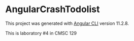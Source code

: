 # AngularCrashTodolist

This project was generated with [Angular CLI](https://github.com/angular/angular-cli) version 11.2.8.

This is laboratory #4 in CMSC 129
